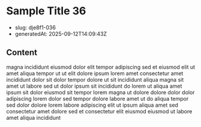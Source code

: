 # Sample Title 36

- slug: dje8f1-036
- generatedAt: 2025-09-12T14:09:43Z

## Content
magna incididunt eiusmod dolor elit tempor adipiscing sed et eiusmod elit ut amet aliqua tempor ut ut elit dolore ipsum lorem amet consectetur amet incididunt dolor sit dolor tempor dolore ut sit incididunt aliqua magna sit amet ut labore sed ut dolor ipsum sit incididunt do lorem ut aliqua amet ipsum sit dolor eiusmod sit tempor lorem magna ut dolore dolore dolor dolor adipiscing lorem dolor sed tempor dolore labore amet ut do aliqua tempor sed dolor dolore lorem labore adipiscing elit ut ipsum aliqua amet sed consectetur amet dolore sed et consectetur elit eiusmod eiusmod ut labore amet aliqua incididunt

